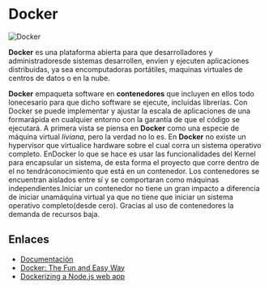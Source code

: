 # Docker

![Docker](https://d33wubrfki0l68.cloudfront.net/33282cd91fc50462bc515a615cccafa37fe07a63/3e476/images/logo.png)

**Docker** es una plataforma abierta para que desarrolladores y administradoresde sistemas desarrollen, envíen y ejecuten aplicaciones distribuidas, ya sea encomputadoras portátiles, maquinas virtuales de centros de datos o en la nube.

**Docker** empaqueta software en **contenedores** que incluyen en ellos todo lonecesario para que dicho software se ejecute, incluidas librerías. Con Docker se puede implementar y ajustar la escala de aplicaciones de una formarápida en cualquier entorno con la garantía de que el código se ejecutará. A primera vista se piensa en **Docker** como una especie de máquina virtual *liviana*, pero la verdad no lo es. En **Docker** no existe un hypervisor que virtualice hardware sobre el cual corra un sistema operativo completo. EnDocker lo que se hace es usar las funcionalidades del Kernel para encapsular un sistema, de esta forma el proyecto que corre dentro de el no tendráconocimiento que está en un contenedor. Los contenedores se encuentran aislados entre sí y se comportaran como máquinas independientes.Iniciar un contenedor no tiene un gran impacto a diferencia de iniciar unamáquina virtual ya que no tiene que iniciar un sistema operativo completo(desde cero). Gracias al uso de contenedores la demanda de recursos baja.

## Enlaces
* [Documentación](https://docs.docker.com/)
* [Docker: The Fun and Easy Way](https://medium.com/myplanet-musings/docker-the-fun-and-easy-way-d84f5682c1f)
* [Dockerizing a Node.js web app](https://nodejs.org/en/docs/guides/nodejs-docker-webapp/)
